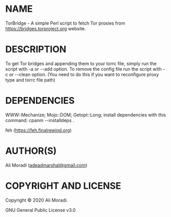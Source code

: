 # NAME

TorBridge - A simple Perl script to fetch Tor proxies from https://bridges.torproject.org website.


# DESCRIPTION

To get Tor bridges and appending them to your torrc file, simply run the script with -a or --add option.
To remove the config file run the script with -c or --clean option. (You need to do this if you want to reconfigure proxy type and torrc file path)

# DEPENDENCIES

WWW::Mechanize;
Mojo::DOM;
Getopt::Long;
install dependencies with this command:
cpanm --installdeps .

feh (https://feh.finalrewind.org)
# AUTHOR(S)

Ali Moradi (adeadmarshal@gmail.com)

# COPYRIGHT AND LICENSE

Copyright © 2020 Ali Moradi.

GNU General Public License v3.0
